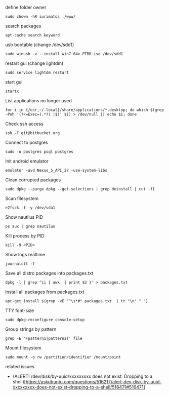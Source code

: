 define folder owner
```
sudo chown -hR iurimatos ./www/
```

search packages
```
apt-cache search keyword
```

usb bootable (change /dev/sdd1)
```
sudo winusb -v --install win7-64x-PTBR.iso /dev/sdd1
```

restart gui (change lightdm)
```
sudo service lightdm restart
```

start gui
```
startx
```

List applications no longer used
```
for i in {/usr,~/.local}/share/applications/*.desktop; do which $(grep -Poh '(?<=Exec=).*?( |$)' $i) > /dev/null || echo $i; done
```

Check ssh access
```
ssh -T git@bitbucket.org
```

Connect to postgres
```
sudo -u postgres psql postgres
```

Init android emulator
```
emulator -avd Nexus_5_API_27 -use-system-libs
```

Clean corrupted packages
```
sudo dpkg --purge dpkg --get-selections | grep deinstall | cut -f1
```

Scan filesystem
```
e2fsck -f -y /dev/sda1
```

Show nautilus PID
```
ps aux | grep nautilus
```

Kill process by PID
```
kill -9 <PID>
```

Show logs realtime
```
journalctl -f
```

Save all distro packages into packages.txt
```
dpkg -l | grep ^ii | awk '{ print $2 }' > packages.txt
```

Install all packages from packages.txt
```
apt-get install $(grep -vE "^\s*#" packages.txt  | tr "\n" " ")
```

TTY font-size
```
sudo dpkg-reconfigure console-setup
```

Group strings by pattern
```
grep -E '(pattern1|pattern2)' file
```

Mount filesystem 
```
sudo mount -o rw /partition/identifier /mount/point
```
related issues
* (ALERT! /dev/disk/by-uuid/xxxxxxxxx does not exist. Dropping to a shell)[https://askubuntu.com/questions/516217/alert-dev-disk-by-uuid-xxxxxxxxx-does-not-exist-dropping-to-a-shell/516471#516471]
